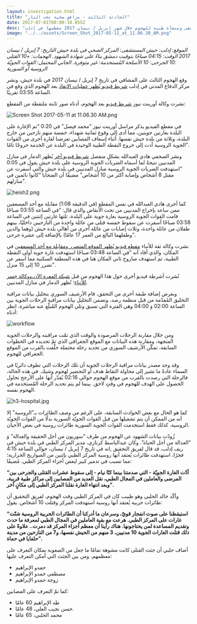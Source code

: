 ```yaml
---
layout: investigation.html
title: "الحادثة الثالثة - مرافق صحية تحت النار"
date: 2017-07-01T00:00:18.055Z
desc: "تقرير مُفصّل عن استهداف 25 مستشفى ومنشأة طبية للهجوم خلال شهر إبريل / نيسان 2017 معظمها في إدلب"
image: "../../assets/Screen_Shot_2017-05-11_at_11.06.30_AM.png"
---
```


_الموقع: إدلب: حيش_
_المستشفى: المركز الصحي في بلدة حيش_
_التاريخ:  7 إبريل / نيسان 2017_
_الوقت: 04:15 صباحًا بتوقيت دمشق بناءً على شهادة الشهود._
_الهجمات: +10_
_القتلى :10_
_الجرحى: 10_
_الأسلحة المُستخدمة: غير متوفرة._
_الجاني المحتمل: القوات الجويّة الروسية أو السورية_

وقع الهجوم الثالث على المشافي في تاريخ 7 إبريل / نيسان 2017 في بلدة حيش، ونشر مركز الدفاع المدني في إدلب [شريط فيديو يُظهر عمليات الإنقاذ](https://www.youtube.com/watch?v=pAkmte0DnAc) بعد الهجوم الذي وقع في الساعة 03:55 تقريبًا.

نشرت وكالة أورينت نيوز [شريط فيديو](https://www.youtube.com/watch?v=fSTjk6ERLb0) بعد الهجوم، أدناه صور ثابتة ملتقطة من المقطع:

![Screen Shot 2017-05-11 at 11.06.30 AM.png](https://lh6.googleusercontent.com/5KKLwlbWFxqWxHgHfq40BP9bxYRpNdMzeaeMZ8-JeXk18BiyrJ2oZ-3t9DduDvpRLtRZjy5HANterMRMLBxe99W_egwii0rK_-ehmm5f2GvxnAcyzUFwrY-PwvE22KXRRXwZ6QR1)

في مقطع الفيديو يذكر مراسل أورينت نيوز “محمد فيصل” في 0:20 “تم الإغارة على البلدة بغارتين جويتين، مما أدى إلى وقوع ثمانية شهداء، خمسة منهم نازحين من خارج البلدة، وثلاثة من بلدة حيش نفسها. أثناء إسعاف المصابين تعرضنا لغارة أخرى من القوات الجوية الروسية أدت إلى خروج النقطة الطبية الوحيدة في البلدة عن الخدمة خروجًا تامًا”.

ونشر الصحفي هادي العبدالله بشكلٍ منفصل [شريط فيديو آخر](https://www.youtube.com/watch?v=8q552FQXLNc) يُظهر الدمار في منازل المدنيين نتيجةً لما أسماه الضربات الجوية الروسية على بلدة حيش يقول في 0:05 “استهدفت الضربات الجوية الروسية منازل المدنيين في بلدة حيش والتي أسفرت عن مقتل 8 أشخاص وإصابة أكثر من 10 أشخاص” مضيفًا أن الضحايا “كانوا نائمين في منازلهم”.

![heish2.png](https://lh6.googleusercontent.com/N8WxQMDzVoN1gNUnxQUZaKWKfBITVJpNbE6Vt_XhVFJEnAZ67BKMREjKMBWQKp5VueG4SrbktM92taagdvtaBfNUpzj_SnY4lP_WsolbJ2tVKox515QbWSu25ThfQflpyxwxwIZ9)

كما أجرى هادي العبدالله في نفس المقطع (في الدقيقة 1:08) مقابلة مع أحد المسعفين ممن ساعد بإخراج المدنيين من تحت الأنقاض والذي قال: “في الساعة 03:55 صباحًا قامت القوات الجوية الروسية بغارة جوية على البلدة، تلتها غارتين إثنتين في الساعة 03:58 صباحًا أسفرت عن سقوط خمسة قتلى من عائلة واحدة من النازحيين داخليًا، بينهم طفلان من عائلة واحدة، وثلاث إصابات من عائلة آخرى من أهالي بلدة حيش (وهما والدين وطفلهما البالغ من العمر 17 عامًا) بالإضافة إلى عشرة جرحى”.

نشرت وكالة ثقة للأنباء [مقطع فيديو يُظهر الموقع المتضرر ومقابلة مع أحد المسعفين](https://www.youtube.com/watch?v=Vag_LHW_jMQ) في المكان، والذي أفاد أنه “في الساعة 03:48 صباحًا استهدفت غارة جوية أولى النقطة الطبية، ثم استهدف صاروخ ثاني المكان هنا في هذه المنطقة السكنية مما أسفر عن تضرر 10 إلى 15 منزل”.

نُشرت أشرطة فيديو أخرى حول هذا الهجوم من قبل [شبكة المعرة الآن،](https://www.youtube.com/watch?v=tfMj49qh62k)[ووكالة جسر للأنباء](https://www.youtube.com/watch?v=UvTob2rVDDA)؛  تُظهر الدمار في منازل المدنيين.

وبغرض إضافة طبقة أخرى من التحقق، قام الأرشيف السوري بتحليل بيانات مراقبة التحليق المُقدّمة من قبل منظمة رصد، وتضمن التحليل بيانات مراقبة الرحلات الجوية بين الساعة 02:00 وَ 04:00 وهي الفترة التي تسبق وتلي الهجوم المُبلّغ عنه مباشرة. انظر أدناه:

![workflow](https://syrianarchive.org/media/images/7_april_2017_with_arrows.width-800.png)

ومن خلال مقارنة الرحلات المرصودة والوقت الذي تمّت مراقبته والرحلات الجوية المتجهة، ومقارنة هذه البيانات مع الموقع الجغرافي الذي تمّ تحديده في الخطوات السابقة، تمكّن الأرشيف السوري من تحديد رحلة محتملة حلّقت بالقرب من الموقع الجغرافي للهجوم.

وقد وجد مصدر بيانات مراقبة الرحلات الجوية أن تلك الرحلات التي تطوف دائريًا في السماء عادةً ما تشير إلى محاولة التقاط هدف أو التحضير لهجوم وشيك. في هذه الحالة، فالرحلة التي رصدت بالقرب من موقع الهجوم حوالي 02:16 يُقدّر أنها على الأرجح تحاول الحصول على الهدف للهجوم في وقتٍ لاحق. بينما لم يتم تحديد الرحلة المُستخدمة في الهجوم نفسه.

![h3-hospital.jpg](https://lh4.googleusercontent.com/KEOm6UMjt7YHJFK33xjl0se0sRhFe9YREiekWhKtD2_lJCfdf2LjwVqXSVGUMBAohshDCQPLijOR4GKYYZo7-gAGjqXQBTepLkwR6RKijICFY_54Q4vocTTDDqQwoAOygyYUUI-n)

كما هو الحال مع بعض الحوادث السابقة، على الرغم من وصف الطائرات بـ”الروسية” إلا أنه من الممكن أن يتم تشغيلها من قبل القوات الجويّة السورية بدلًا من القوات الجويّة الروسية. كذلك فقط استخدمت القوات الجوية السورية طائرات روسية في بعض الأحيان.

زُودّت بيانات الشهود عن الهجوم من طرف “سوريون من أجل الحقيقة والعدالة” وَ “العدالة من أجل الحياة”. وكان عبدالباسط كرنازي، مدير المركز الطبي في بلدة حيش في ريف إدلب، قد قال لفريق التحقيق ,انه في تاريخ 7 إبريل / نيسان، حوالي الساعة 4:15 فجرًا، استهدفت طائرات يُعتقد أنها روسية المركز الطبي بإثنين من الصواريخ الحرارية؛ مما تسبب في تدمير كبير لبعض أجزاء المركز الطبي. مُضيفًا:

**“أدّت الغارة الجويّة - التي صدمتنا بينما كنّا نيام - إلى سقوط عشرات القتلى والجرحى بين المرضى والعاملين في المجال الطبي، نقل العديد من المصابين إلى مراكز طبية قريبة، وبعد انتهاء الغارة نقلنا المركز الطبي إلى مكانٍ آخر”.**

وأكّد خالد الحلبي وهو طبيب كان في المركز الطبي وقت الهجوم، لفريق التحقيق أن طائرات حربية يُعتقد أنها روسية استهدفت المركز وقتلت 10 أشخاص. يقول:

**“استيقظنا على صوت انفجار قويّ، وسرعان ما أدركنا أن الطائرات الحربية الروسية شنّت غارات على المركز الطبي. هرعت مع بقية العاملين في المجال الطبي لمعرفة ما حدث وتقديم المساعدة لمن يحتاجونها. هناك رأينا أن معظم أجزاء المركز قد دمرت.. علاوةً على ذلك قتلت الغارات الجوية 10 مدنيين، 3 منهم من الحيش نفسها، و7 من النازحين من مدينة حلفايا في حماة”.**

أضاف حلبي أن جثث القتلى كانت مشوهة تمامًا ما جعل من الصعوبة بمكان التعرف على معظمهم، ومن بين الجثث التي أمكن التعرف عليها:

*   حمدو الإبراهيم
*   مصطفى حمدو الإبراهيم
*   زوجة حمدو الإبراهيم

كما تمّ التعرف على المصابين:

*   طه الإبراهيم 60 عامًا
*   حسن نجيب العلي، 48 عامًا.
*   محمد الحلبي، 65 عامًا
